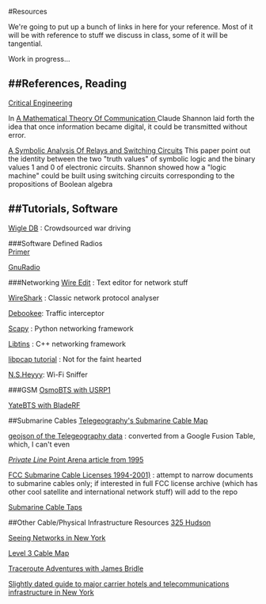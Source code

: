 #Resources

We're going to put up a bunch of links in here for your reference. Most of it will be with reference to stuff we discuss in class, some of it will be tangential.

Work in progress...



##References, Reading
---
[Critical Engineering](http://criticalengineering.org/)

In [A Mathematical Theory Of Communication ](http://cm.bell-labs.com/cm/ms/what/shannonday/shannon1948.pdf) Claude Shannon laid forth the idea that once information became digital, it could be transmitted without error. 

[A Symbolic Analysis Of Relays and Switching Circuits](https://www.cs.virginia.edu/~evans/greatworks/shannon38.pdf) This paper point out the identity between the two "truth values" of symbolic logic and the binary values 1 and 0 of electronic circuits. Shannon showed how a "logic machine" could be built using switching circuits corresponding to the propositions of Boolean algebra



<!--
[Delivery For Mr. Assange](https://wwwwwwwwwwwwwwwwwwwwww.bitnik.org/assange/)

[Newstweek](http://newstweek.com/)


-->
##Tutorials, Software
---
[Wigle DB](https://wigle.net) : Crowdsourced war driving

###Software Defined Radios	
[Primer](https://github.com/samatt/ArtSec-SDR)

[GnuRadio](http://gnuradio.org/redmine/projects/gnuradio/wiki)

###Networking
[Wire Edit](https://wireedit.com/) : Text editor for network stuff

[WireShark](https://www.wireshark.org/) : Classic network protocol analyser

[Debookee]([http://www.iwaxx.com/debookee/): Traffic interceptor

[Scapy](http://www.secdev.org/projects/scapy/) : Python networking framework

[Libtins](http://libtins.github.io/) : C++ networking framework

[libpcap tutorial](http://eecs.wsu.edu/~sshaikot/docs/lbpcap/libpcap-tutorial.pdf) : Not for the faint hearted

[N.S.Heyyy](https://github.com/antiboredom/nsheyy_gui/releases): Wi-Fi Sniffer

###GSM
[OsmoBTS with USRP1](http://scriptogr.am/samatt/post/running-osmobts-with)

[YateBTS with BladeRF](http://scriptogr.am/samatt/post/running-yate-bts)

##Submarine Cables
[Telegeography's Submarine Cable Map](http://submarinecablemap.com)

[geojson of the Telegeography data](/march25/submarine_cables.geojson) : converted from a Google Fusion Table, which, I can't even

[*Private Line* Point Arena article from 1995](https://www.dropbox.com/s/ejdbrs9r4kf9mrq/private_line.pdf?dl=0)

[FCC Submarine Cable Licenses 1994-2001)](/march25/fcc) : attempt to narrow documents to submarine cables only; if interested in full FCC license archive (which has other cool satellite and international network stuff) will add to the repo

[Submarine Cable Taps](http://lifewinning.com/submarine-cable-taps)

##Other Cable/Physical Infrastructure Resources
[325 Hudson](https://gumroad.com/l/325Hudson)

[Seeing Networks in New York](http://seeingnetworks.in/nyc)

[Level 3 Cable Map](http://maps.level3.com)

[Traceroute Adventures with James Bridle](https://stml.makes.org/thimble/how-to-see-through-the-cloud)

[Slightly dated guide to major carrier hotels and telecommunications infrastructure in New York](http://cromwell-intl.com/travel/usa/new-york-internet/)

